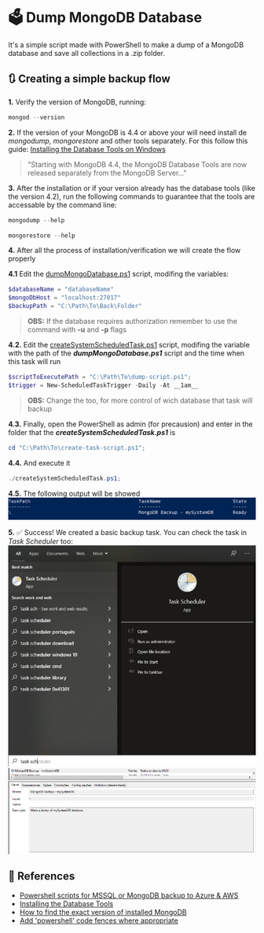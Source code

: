 # :ballot_box: Dump MongoDB Database

It's a simple script made with PowerShell to make a dump of a MongoDB database and save all collections in a .zip folder.

## :arrows_clockwise: Creating a simple backup flow

__1.__ Verify the version of MongoDB, running:
```powershell
mongod --version
```

__2.__ If the version of your MongoDB is 4.4 or above your will need install de _mongodump, mongorestore_ and other tools separately. For this follow this guide: [Installing the Database Tools on Windows](https://docs.mongodb.com/database-tools/installation/installation-windows/)
> "Starting with MongoDB 4.4, the MongoDB Database Tools are now released separately from the MongoDB Server..."

__3.__ After the installation or if your version already has the database tools (like the version 4.2), run the following commands to guarantee that the tools are accessable by the command line:
```powershell
mongodump --help
```
```powershell
mongorestore --help
```

__4.__ After all the process of installation/verification we will create the flow properly

  __4.1__ Edit the [dumpMongoDatabase.ps1](https://github.com/pferreirafabricio/powerShell-dumpMongoDB/blob/main/dumpMongoDatabase.ps1) script, modifing the variables:
  ```powershell
  $databaseName = "databaseName"
  $mongoDbHost = "localhost:27017"
  $backupPath = "C:\Path\To\Back\Folder"
  ```
  > __OBS:__ If the database requires authorization remember to use the command with __-u__ and __-p__ flags
  
  __4.2.__ Edit the [createSystemScheduledTask.ps1](https://github.com/pferreirafabricio/powerShell-dumpMongoDB/blob/main/createSystemScheduledTask.ps1) script, modifing the  variable with the path of the ___dumpMongoDatabase.ps1___ script and the time when this task will run
   ```powershell
  $scriptToExecutePath = "C:\Path\To\dump-script.ps1";
  $trigger = New-ScheduledTaskTrigger -Daily -At __1am__
  ```
  > __OBS:__ Change the <databaseName> too, for more control of wich database that task will backup
  
  __4.3.__ Finally, open the PowerShell as admin (for precausion) and enter in the folder that the ___createSystemScheduledTask.ps1___ is
  ```powershell
  cd "C:\Path\To\create-task-script.ps1";
  ```
  
  __4.4.__ And execute it
  ```powershell
  ./createSystemScheduledTask.ps1;
  ```
  
  __4.5.__ The following output will be showed
  <img src="./docs/task-created.png" />
  
__5.__ :white_check_mark: Success! We created a basic backup task. You can check the task in _Task Scheduler_ too:
<img src="./docs/search-task-scheduler.png" />
<img src="./docs/task-in-task-scheduler.png" />
  
## :page_with_curl: References

- [Powershell scripts for MSSQL or MongoDB backup to Azure & AWS](https://piotrgankiewicz.com/2016/05/03/powershell-scripts-for-mssql-or-mongodb-backup-to-azure-aws/)
- [Installing the Database Tools](https://docs.mongodb.com/database-tools/installation/installation/)
- [How to find the exact version of installed MongoDB](https://stackoverflow.com/questions/38160412/how-to-find-the-exact-version-of-installed-mongodb#:~:text=To%20check%20mongodb%20version%20use%20the%20mongod%20command%20with%20%2D%2Dversion%20option.)
- [Add 'powershell' code fences where appropriate](https://github.com/MicrosoftDocs/PowerShell-Docs/issues/1511)
